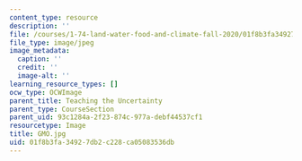 ```yaml
---
content_type: resource
description: ''
file: /courses/1-74-land-water-food-and-climate-fall-2020/01f8b3fa34927db2c228ca05083536db_GMO.jpg
file_type: image/jpeg
image_metadata:
  caption: ''
  credit: ''
  image-alt: ''
learning_resource_types: []
ocw_type: OCWImage
parent_title: Teaching the Uncertainty
parent_type: CourseSection
parent_uid: 93c1284a-2f23-874c-977a-debf44537cf1
resourcetype: Image
title: GMO.jpg
uid: 01f8b3fa-3492-7db2-c228-ca05083536db
---
```

